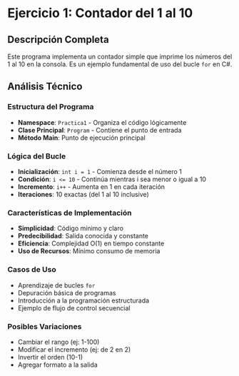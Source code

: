 # Ejercicio 1: Contador del 1 al 10

## Descripción Completa
Este programa implementa un contador simple que imprime los números del 1 al 10 en la consola. Es un ejemplo fundamental de uso del bucle `for` en C#.

## Análisis Técnico

### Estructura del Programa
- **Namespace**: `Practica1` - Organiza el código lógicamente
- **Clase Principal**: `Program` - Contiene el punto de entrada
- **Método Main**: Punto de ejecución principal

### Lógica del Bucle
- **Inicialización**: `int i = 1` - Comienza desde el número 1
- **Condición**: `i <= 10` - Continúa mientras i sea menor o igual a 10
- **Incremento**: `i++` - Aumenta en 1 en cada iteración
- **Iteraciones**: 10 exactas (del 1 al 10 inclusive)

### Características de Implementación
- **Simplicidad**: Código mínimo y claro
- **Predecibilidad**: Salida conocida y constante
- **Eficiencia**: Complejidad O(1) en tiempo constante
- **Uso de Recursos**: Mínimo consumo de memoria

### Casos de Uso
- Aprendizaje de bucles `for`
- Depuración básica de programas
- Introducción a la programación estructurada
- Ejemplo de flujo de control secuencial

### Posibles Variaciones
- Cambiar el rango (ej: 1-100)
- Modificar el incremento (ej: de 2 en 2)
- Invertir el orden (10-1)
- Agregar formato a la salida